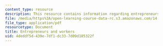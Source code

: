 ```yaml
---
content_type: resource
description: This resource contains information regarding entrepreneurs and workers.
file: /media/https%3A/open-learning-course-data-rc.s3.amazonaws.com/14-73-the-challenge-of-world-poverty-spring-2011/4deddf5d439e7df1dc337d09d185322f_MIT14_73S11_Lec22_slides.pdf
file_type: application/pdf
resourcetype: Document
title: Entrepreneurs and workers
uid: 4deddf5d-439e-7df1-dc33-7d09d185322f
---
```


